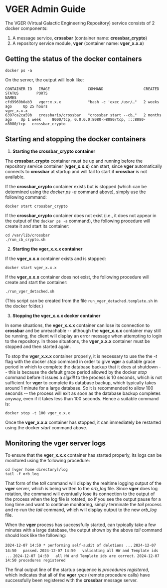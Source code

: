 # VGER Admin Guide

The VGER (Virtual Galactic Engineering Repository) service consists of 2 docker
components:

1. A message service, **crossbar** (container name: **crossbar_crypto**)
2. A repository service module, **vger** (container name: **vger_x.x.x**)

## Getting the status of the docker containers

    docker ps -a

On the server, the output will look like:

`CONTAINER ID   IMAGE                 COMMAND                  CREATED         STATUS        PORTS                                                 NAMES`  
`cfd9960b0ab3   vger:x.x.x            "bash -c 'exec /usr/…"   2 weeks ago     Up 25 hours                                                         vger_x.x.x`  
`6397ca2ca59b   crossbario/crossbar   "crossbar start --cb…"   2 months ago    Up 1 week     8000/tcp, 0.0.0.0:8080->8080/tcp, :::8080->8080/tcp   crossbar_crypto`  

## Starting and stopping the docker containers

1. **Starting the crossbar_crypto container**

The **crossbar_crypto** container must be up and running before the repository
service container (**vger_x.x.x**) can start, since **vger** automatically
connects to **crossbar** at startup and will fail to start if **crossbar** is
not available.

If the **crossbar_crypto** container exists but is stopped (which can be
determined using the *docker ps -a* command above), simply use the following
command:

    docker start crossbar_crypto

If the **crossbar_crypto** container does not exist (i.e., it does not appear
in the output of the `docker ps -a` command), the following procedure will
create it and start its container:

    cd /var/lib/crossbar
    ./run_cb_crypto.sh

2.  **Starting the vger_x.x.x container**

If the **vger_x.x.x** container exists and is stopped:

    docker start vger_x.x.x

If the **vger_x.x.x** container does not exist, the following procedure will create
and start the container:

    ./run_vger_detached.sh

(This script can be created from the file `run_vger_detached.template.sh` in
the docker folder.)

3. **Stopping the vger_x.x.x docker container**

In some situations, the **vger_x.x.x** container can lose its connection to
**crossbar** and be unreachable -- although the **vger_x.x.x** container may
still be running, the client will display an error message when attempting to
login to the repository. In those situations, the **vger_x.x.x** container must
be stopped and then started again.

To stop the **vger_x.x.x** container properly, it is necessary to use the the
*-t* flag with the docker *stop* command in order to give **vger** a suitable
grace period in which to complete the database backup that it does at shutdown
-- this is because the default grace period allowed by the docker *stop*
command before it issues a *sigkill* to the process is 10 seconds, which is not
sufficient for **vger** to complete its database backup, which typically takes
around 1 minute for a large database.  So it is recommended to allow 100
seconds -- the process will exit as soon as the database backup completes
anyway, even if it takes less than 100 seconds.  Hence a suitable command is:

    docker stop -t 100 vger_x.x.x

Once the **vger_x.x.x** container has stopped, it can immediately be restarted
using the docker *start* command above.

## Monitoring the vger server logs

To ensure that the **vger_x.x.x** container has started properly, its logs can
be monitored using the following procedure:

    cd [vger home directory]/log
    tail -f orb_log

That form of the *tail* command will display the realtime logging output of
the **vger** server, which is being written to the *orb_log* file.  Since
**vger** does log rotation, the command will eventually lose its connection to
the output of the process when the log file is rotated, so if you see the
output pause for a long time and want to continue monitoring, simply terminate
the *tail* process and re-run the *tail* command, which will display output to
the new *orb_log* file.

When the **vger** process has successfully started, can typically take
a few minutes with a large database, the output shown by the above *tail*
command should look like the following:

`2024-12-07 14:50 * performing self-audit of deletions ...`
`2024-12-07 14:50   passed.`
`2024-12-07 14:50   validating all HW and Template ids ...`
`2024-12-07 14:50   all HW and Template ids are correct.`
`2024-12-07 14:50 procedures registered`  

The final output line of the startup sequence is *procedures registered*, which
indicates that all of the **vger** *rpcs* (remote procedure calls) have
successfully been registered with the **crossbar** message server.

